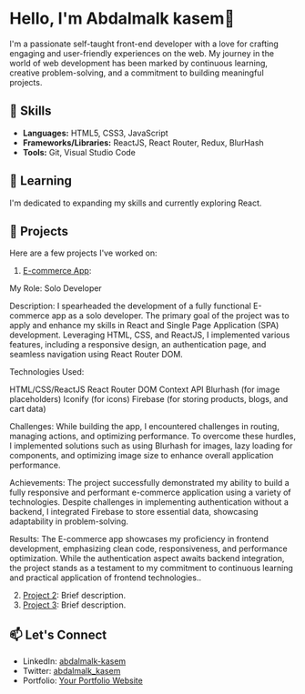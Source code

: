 # Hello, I'm Abdalmalk kasem👋

I'm a passionate self-taught front-end developer with a love for crafting engaging and user-friendly experiences on the web. My journey in the world of web development has been marked by continuous learning, creative problem-solving, and a commitment to building meaningful projects.

## 🔧 Skills

- **Languages:** HTML5, CSS3, JavaScript
- **Frameworks/Libraries:** ReactJS, React Router, Redux, BlurHash
- **Tools:** Git, Visual Studio Code

## 🌱 Learning

I'm dedicated to expanding my skills and currently exploring React.

## 🚀 Projects

Here are a few projects I've worked on:

1. [E-commerce App](https://e-commerce-app-29287.web.app):

My Role: Solo Developer

Description:
I spearheaded the development of a fully functional E-commerce app as a solo developer. The primary goal of the project was to apply and enhance my skills in React and Single Page Application (SPA) development. Leveraging HTML, CSS, and ReactJS, I implemented various features, including a responsive design, an authentication page, and seamless navigation using React Router DOM.

Technologies Used:

HTML/CSS/ReactJS
React Router DOM
Context API
Blurhash (for image placeholders)
Iconify (for icons)
Firebase (for storing products, blogs, and cart data)

Challenges:
While building the app, I encountered challenges in routing, managing actions, and optimizing performance. To overcome these hurdles, I implemented solutions such as using Blurhash for images, lazy loading for components, and optimizing image size to enhance overall application performance.

Achievements:
The project successfully demonstrated my ability to build a fully responsive and performant e-commerce application using a variety of technologies. Despite challenges in implementing authentication without a backend, I integrated Firebase to store essential data, showcasing adaptability in problem-solving.

Results:
The E-commerce app showcases my proficiency in frontend development, emphasizing clean code, responsiveness, and performance optimization. While the authentication aspect awaits backend integration, the project stands as a testament to my commitment to continuous learning and practical application of frontend technologies..

2. [Project 2](link-to-project-2): Brief description.
3. [Project 3](link-to-project-3): Brief description.

## 📫 Let's Connect

- LinkedIn: [abdalmalk-kasem](https://www.linkedin.com/in/abdalmalk-kasem-37b628274/)
- Twitter: [abdalmalk_kasem](https://twitter.com/abdalmalk_kasem)
- Portfolio: [Your Portfolio Website](https://www.your-portfolio.com)

